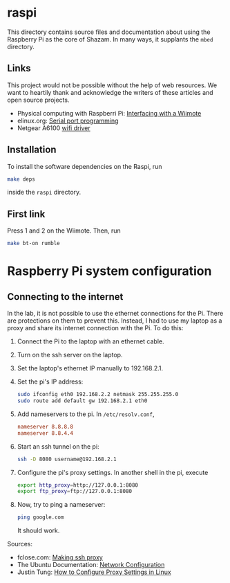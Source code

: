raspi
=====
This directory contains source files and documentation about using the Raspberry Pi as the core of Shazam. In many ways, it supplants the `mbed` directory.

Links
-----
This project would not be possible without the help of web resources. We want to heartily thank and acknowledge the writers of these articles and open source projects.

* Physical computing with Raspberri Pi: [Interfacing with a Wiimote][]
* elinux.org: [Serial port programming][]
* Netgear A6100 [wifi driver][]

Installation
------------

To install the software dependencies on the Raspi, run

```bash
make deps
```

inside the `raspi` directory.

First link
----------
Press 1 and 2 on the Wiimote. Then, run 
    
```bash
make bt-on rumble
```

Raspberry Pi system configuration
=================================
Connecting to the internet
--------------------------
In the lab, it is not possible to use the ethernet connections for the Pi. There are protections on them to prevent this. Instead, I had to use my laptop as a proxy and share its internet connection with the Pi. To do this:

1) Connect the Pi to the laptop with an ethernet cable.
2) Turn on the ssh server on the laptop.
3) Set the laptop's ethernet IP manually to 192.168.2.1.
4) Set the pi's IP address:

    ```bash
    sudo ifconfig eth0 192.168.2.2 netmask 255.255.255.0
    sudo route add default gw 192.168.2.1 eth0
    ```

5) Add nameservers to the pi. In `/etc/resolv.conf`, 

    ```conf
    nameserver 8.8.8.8
    nameserver 8.8.4.4
    ```

6) Start an ssh tunnel on the pi:

    ```bash
    ssh -D 8080 username@192.168.2.1
    ```

7) Configure the pi's proxy settings. In another shell in the pi, execute

    ```bash
    export http_proxy=http://127.0.0.1:8080
    export ftp_proxy=ftp://127.0.0.1:8080
    ```

8) Now, try to ping a nameserver:

    ```bash
    ping google.com
    ```

    It should work.

Sources:
* fclose.com: [Making ssh proxy][]
* The Ubuntu Documentation: [Network Configuration][]
* Justin Tung: [How to Configure Proxy Settings in Linux][]

[Interfacing with a Wiimote]: https://www.cl.cam.ac.uk/projects/raspberrypi/tutorials/robot/wiimote/
[Serial port programming]: http://www.elinux.org/Serial_port_programming
[wifi driver]: http://ubuntuforums.org/showthread.php?t=2235778
[Making ssh proxy]: http://www.fclose.com/944/proxy-using-ssh-tunnel/
[Network Configuration]: https://help.ubuntu.com/10.04/serverguide/network-configuration.html
[How to Configure Proxy Settings in Linux]: http://justintung.com/2013/04/25/how-to-configure-proxy-settings-in-linux/

